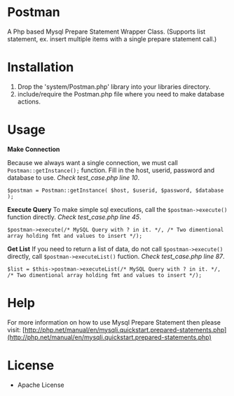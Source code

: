 
Postman
=================================

A Php based Mysql Prepare Statement Wrapper Class.
(Supports list statement, ex. insert multiple items with a single prepare statement call.)

Installation
============
1. Drop the 'system/Postman.php' library into your libraries directory.
2. include/require the Postman.php file where you need to make database actions.

Usage
=====
**Make Connection**

Because we always want a single connection, we must call `Postman::getInstance();` function. Fill in the host, userid, password and database to use. *Check test_case.php line 10*.

	$postman = Postman::getInstance( $host, $userid, $password, $database );

**Execute Query**
To make simple sql executions, call the `$postman->execute()` function directly. *Check test_case.php line 45*.

	$postman->execute(/* MySQL Query with ? in it. */, /* Two dimentional array holding fmt and values to insert */);

**Get List**
If you need to return a list of data, do not call `$postman->execute()` directly, call `$postman->executeList()` fuction. *Check test_case.php line 87*.

    $list = $this->postman->executeList(/* MySQL Query with ? in it. */, /* Two dimentional array holding fmt and values to insert */);


Help
====
For more information on how to use Mysql Prepare Statement then please visit: [http://php.net/manual/en/mysqli.quickstart.prepared-statements.php](http://php.net/manual/en/mysqli.quickstart.prepared-statements.php)

License
=======
* Apache License
